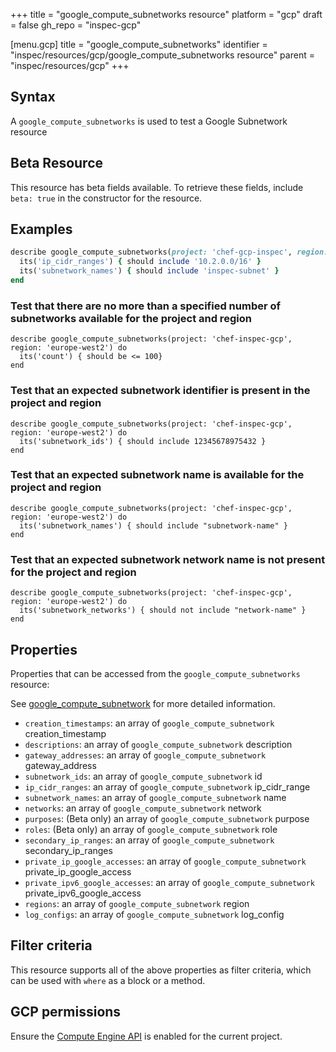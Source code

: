 +++
title = "google_compute_subnetworks resource"
platform = "gcp"
draft = false
gh_repo = "inspec-gcp"

[menu.gcp]
title = "google_compute_subnetworks"
identifier = "inspec/resources/gcp/google_compute_subnetworks resource"
parent = "inspec/resources/gcp"
+++

## Syntax

A `google_compute_subnetworks` is used to test a Google Subnetwork resource


## Beta Resource
This resource has beta fields available. To retrieve these fields, include `beta: true` in the constructor for the resource.

## Examples

```ruby
describe google_compute_subnetworks(project: 'chef-gcp-inspec', region: 'europe-west2') do
  its('ip_cidr_ranges') { should include '10.2.0.0/16' }
  its('subnetwork_names') { should include 'inspec-subnet' }
end
```

### Test that there are no more than a specified number of subnetworks available for the project and region

    describe google_compute_subnetworks(project: 'chef-inspec-gcp', region: 'europe-west2') do
      its('count') { should be <= 100}
    end

### Test that an expected subnetwork identifier is present in the project and region

    describe google_compute_subnetworks(project: 'chef-inspec-gcp', region: 'europe-west2') do
      its('subnetwork_ids') { should include 12345678975432 }
    end


### Test that an expected subnetwork name is available for the project and region

    describe google_compute_subnetworks(project: 'chef-inspec-gcp', region: 'europe-west2') do
      its('subnetwork_names') { should include "subnetwork-name" }
    end

### Test that an expected subnetwork network name is not present for the project and region

    describe google_compute_subnetworks(project: 'chef-inspec-gcp', region: 'europe-west2') do
      its('subnetwork_networks') { should not include "network-name" }
    end

## Properties

Properties that can be accessed from the `google_compute_subnetworks` resource:

See [google_compute_subnetwork](google_compute_subnetwork) for more detailed information.

  * `creation_timestamps`: an array of `google_compute_subnetwork` creation_timestamp
  * `descriptions`: an array of `google_compute_subnetwork` description
  * `gateway_addresses`: an array of `google_compute_subnetwork` gateway_address
  * `subnetwork_ids`: an array of `google_compute_subnetwork` id
  * `ip_cidr_ranges`: an array of `google_compute_subnetwork` ip_cidr_range
  * `subnetwork_names`: an array of `google_compute_subnetwork` name
  * `networks`: an array of `google_compute_subnetwork` network
  * `purposes`: (Beta only) an array of `google_compute_subnetwork` purpose
  * `roles`: (Beta only) an array of `google_compute_subnetwork` role
  * `secondary_ip_ranges`: an array of `google_compute_subnetwork` secondary_ip_ranges
  * `private_ip_google_accesses`: an array of `google_compute_subnetwork` private_ip_google_access
  * `private_ipv6_google_accesses`: an array of `google_compute_subnetwork` private_ipv6_google_access
  * `regions`: an array of `google_compute_subnetwork` region
  * `log_configs`: an array of `google_compute_subnetwork` log_config

## Filter criteria

This resource supports all of the above properties as filter criteria, which can be used
with `where` as a block or a method.

## GCP permissions

Ensure the [Compute Engine API](https://console.cloud.google.com/apis/library/compute.googleapis.com/) is enabled for the current project.
